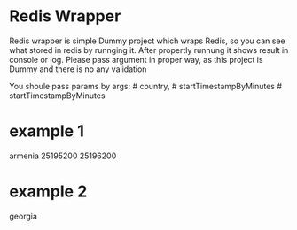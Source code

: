 # Redis Wrapper
Redis wrapper is simple  Dummy  project which wraps Redis, so you can see what stored in redis by runnging it. 
After propertly runnung it shows result in console or log.
Please pass argument in proper way, as this project is Dummy and there is no any validation

You shoule pass params by args: # country, # startTimestampByMinutes # startTimestampByMinutes

# example 1

armenia 25195200 25196200
 
# example 2

georgia 



